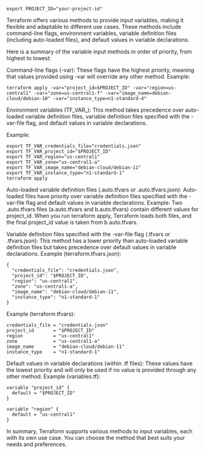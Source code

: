 ```export PROJECT_ID="your-project-id"```

Terraform offers various methods to provide input variables, making it flexible and adaptable to different use cases. These methods include command-line flags, environment variables, variable definition files (including auto-loaded files), and default values in variable declarations.

Here is a summary of the variable input methods in order of priority, from highest to lowest:

Command-line flags (-var):
These flags have the highest priority, meaning that values provided using -var will override any other method.
Example:

```terraform apply -var="project_id=$PROJECT_ID" -var="region=us-central1" -var="zone=us-central1-f" -var="image_name=debian-cloud/debian-10" -var="instance_type=n1-standard-4"```

Environment variables (TF_VAR_):
This method takes precedence over auto-loaded variable definition files, variable definition files specified with the -var-file flag, and default values in variable declarations.

Example:

```
export TF_VAR_credentials_file="credentials.json"
export TF_VAR_project_id="$PROJECT_ID"
export TF_VAR_region="us-central1"
export TF_VAR_zone="us-central1-a"
export TF_VAR_image_name="debian-cloud/debian-11"
export TF_VAR_instance_type="n1-standard-1"
terraform apply
```

Auto-loaded variable definition files (.auto.tfvars or .auto.tfvars.json):
Auto-loaded files have priority over variable definition files specified with the -var-file flag and default values in variable declarations.
Example: Two .auto.tfvars files (a.auto.tfvars and b.auto.tfvars) contain different values for project_id. When you run terraform apply, Terraform loads both files, and the final project_id value is taken from b.auto.tfvars.

Variable definition files specified with the -var-file flag (.tfvars or .tfvars.json):
This method has a lower priority than auto-loaded variable definition files but takes precedence over default values in variable declarations.
Example (terraform.tfvars.json):

```
{
  "credentials_file": "credentials.json",
  "project_id": "$PROJECT_ID",
  "region": "us-central1",
  "zone": "us-central1-a",
  "image_name": "debian-cloud/debian-11",
  "instance_type": "n1-standard-1"
}
```

Example (terraform.tfvars):

```
credentials_file = "credentials.json"
project_id       = "$PROJECT_ID"
region           = "us-central1"
zone             = "us-central1-a"
image_name       = "debian-cloud/debian-11"
instance_type    = "n1-standard-1"
```
Default values in variable declarations (within .tf files):
These values have the lowest priority and will only be used if no value is provided through any other method.
Example (variables.tf):

```
variable "project_id" {
  default = "$PROJECT_ID"
}

variable "region" {
  default = "us-central1"
}
```
In summary, Terraform supports various methods to input variables, each with its own use case. You can choose the method that best suits your needs and preferences.